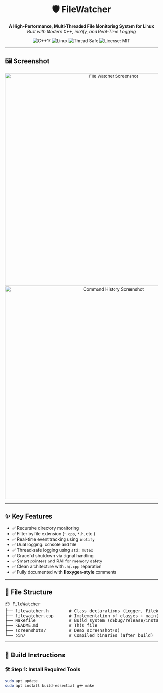 <h1 align="center">🛡️ FileWatcher</h1>
<p align="center">
  <b>A High-Performance, Multi-Threaded File Monitoring System for Linux</b><br>
  <i>Built with Modern C++, inotify, and Real-Time Logging</i>
</p>

<p align="center">
  <img src="https://img.shields.io/badge/C%2B%2B-17-blue?logo=c%2B%2B" alt="C++17" />
  <img src="https://img.shields.io/badge/Platform-Linux-informational?logo=linux" alt="Linux" />
  <img src="https://img.shields.io/badge/Thread-Safe-Yes-success" alt="Thread Safe" />
  <img src="https://img.shields.io/badge/License-MIT-green.svg" alt="License: MIT" />
</p>

<hr>

<h2>🖼️ Screenshot</h2>
<p align="center">
  <img src="screenshots/file_watcher.png" alt="File Watcher Screenshot" width="700"/>
  <img src="screenshots/command_history.png" alt="Command History Screenshot" width="700"/>
</p>

<hr>

<h2>✨ Key Features</h2>

<ul>
  <li>✅ Recursive directory monitoring</li>
  <li>✅ Filter by file extension (<code>*.cpp</code>, <code>*.h</code>, etc.)</li>
  <li>✅ Real-time event tracking using <code>inotify</code></li>
  <li>✅ Dual logging: console and file</li>
  <li>✅ Thread-safe logging using <code>std::mutex</code></li>
  <li>✅ Graceful shutdown via signal handling</li>
  <li>✅ Smart pointers and RAII for memory safety</li>
  <li>✅ Clean architecture with <code>.h</code>/<code>.cpp</code> separation</li>
  <li>✅ Fully documented with <b>Doxygen-style</b> comments</li>
</ul>

<hr>

<h2>📁 File Structure</h2>

<pre>
📦 FileWatcher
├── filewatcher.h        # Class declarations (Logger, FileWatcher)
├── filewatcher.cpp      # Implementation of classes + main()
├── Makefile             # Build system (debug/release/install)
├── README.md            # This file
├── screenshots/         # Demo screenshot(s)
└── bin/                 # Compiled binaries (after build)
</pre>

<hr>

<h2>🔧 Build Instructions</h2>

<h3>🛠️ Step 1: Install Required Tools</h3>

```bash
sudo apt update
sudo apt install build-essential g++ make
